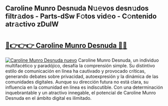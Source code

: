 ## Caroline Munro Desnuda N𝚞𝚎vos desn𝚞dos filtr𝚊dos - Parts-dSw F𝚘tos vid𝚎o - C𝚘ntenido atr𝚊ctivo zDulW

# <h2><a href="http://mb332g.tromn.icu/?c=Caroline+Munro+Desnuda">🔗👉👉👉 Caroline Munro Desnuda 🔗🔗</a></h2>

[![Caroline Munro Desnuda nuevo](https://i.imgur.com/pEAQMta.gif)](http://mb332g.tromn.icu/?c=Caroline+Munro+Desnuda)
Caroline Munro Desnuda, un individuo multifacético y paradójico, desafía la comprensión simple. Su distintivo estilo de comunicación en línea ha cautivado y provocado críticas, generando debates sobre privacidad, autoexpresión y la dinámica de las comunidades digitales. Aunque su dirección futura no está clara, su influencia en la comunidad en línea es indiscutible. Con una determinación inquebrantable y un atractivo innegable, el potencial de Caroline Munro Desnuda en el ámbito digital es ilimitado.
